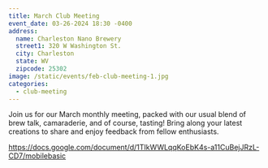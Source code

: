 ```yaml
---
title: March Club Meeting
event_date: 03-26-2024 18:30 -0400
address:
  name: Charleston Nano Brewery
  street1: 320 W Washington St.
  city: Charleston
  state: WV
  zipcode: 25302
image: /static/events/feb-club-meeting-1.jpg
categories:
  - club-meeting
---
```

J﻿oin us for our March monthly meeting, packed with our usual blend of brew talk, camaraderie, and of course, tasting! Bring along your latest creations to share and enjoy feedback from fellow enthusiasts.

<https://docs.google.com/document/d/1TIkWWLqqKoEbK4s-a11CuBejJRzL-CD7/mobilebasic>